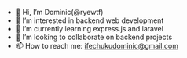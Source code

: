 - 👋 Hi, I’m Dominic(@ryewtf)
- 👀 I’m interested in backend web development
- 🌱 I’m currently learning express.js and laravel
- 💞️ I’m looking to collaborate on backend projects
- 📫 How to reach me: ifechukudominic@gmail.com

<!---
ryewtf/ryewtf is a ✨ special ✨ repository because its `README.md` (this file) appears on your GitHub profile.
You can click the Preview link to take a look at your changes.
--->
